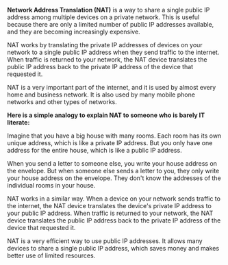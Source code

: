 **Network Address Translation (NAT)** is a way to share a single public IP address among multiple devices on a private network. This is useful because there are only a limited number of public IP addresses available, and they are becoming increasingly expensive.

NAT works by translating the private IP addresses of devices on your network to a single public IP address when they send traffic to the internet. When traffic is returned to your network, the NAT device translates the public IP address back to the private IP address of the device that requested it.

NAT is a very important part of the internet, and it is used by almost every home and business network. It is also used by many mobile phone networks and other types of networks.

**Here is a simple analogy to explain NAT to someone who is barely IT literate:**

Imagine that you have a big house with many rooms. Each room has its own unique address, which is like a private IP address. But you only have one address for the entire house, which is like a public IP address.

When you send a letter to someone else, you write your house address on the envelope. But when someone else sends a letter to you, they only write your house address on the envelope. They don't know the addresses of the individual rooms in your house.

NAT works in a similar way. When a device on your network sends traffic to the internet, the NAT device translates the device's private IP address to your public IP address. When traffic is returned to your network, the NAT device translates the public IP address back to the private IP address of the device that requested it.

NAT is a very efficient way to use public IP addresses. It allows many devices to share a single public IP address, which saves money and makes better use of limited resources.